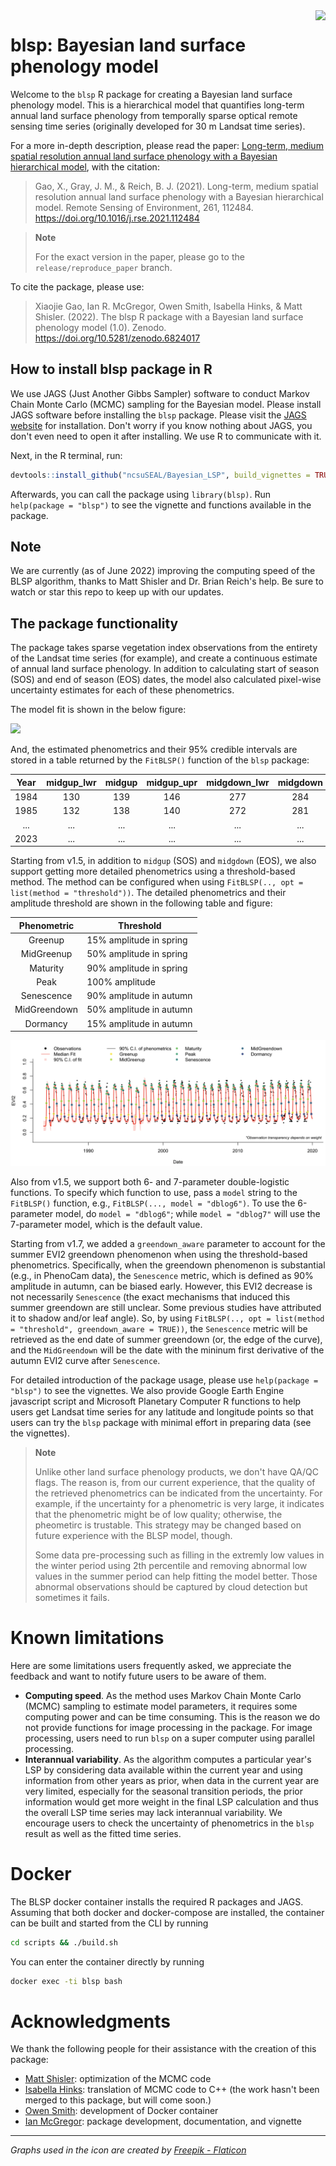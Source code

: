 <img src="man/figures/logo.png" align="right" height="138" />

# blsp: Bayesian land surface phenology model
Welcome to the `blsp` R package for creating a Bayesian land surface phenology model. This is a hierarchical model that quantifies long-term annual land surface phenology from temporally sparse optical remote sensing time series (originally developed for 30 m Landsat time series).

For a more in-depth description, please read the paper: [Long-term, medium spatial resolution annual land surface phenology with a Bayesian hierarchical model](https://doi.org/10.1016/j.rse.2021.112484), with the citation:
> Gao, X., Gray, J. M., & Reich, B. J. (2021). Long-term, medium spatial resolution annual land surface phenology with a Bayesian hierarchical model. Remote Sensing of Environment, 261, 112484. https://doi.org/10.1016/j.rse.2021.112484

> **Note**
> 
> For the exact version in the paper, please go to the `release/reproduce_paper` branch.

To cite the package, please use:

> Xiaojie Gao, Ian R. McGregor, Owen Smith, Isabella Hinks, & Matt Shisler. (2022). The blsp R package with a Bayesian land surface phenology model (1.0). Zenodo. https://doi.org/10.5281/zenodo.6824017

## How to install blsp package in R

We use JAGS (Just Another Gibbs Sampler) software to conduct Markov Chain Monte Carlo (MCMC) sampling for the Bayesian model. Please install JAGS software before installing the `blsp` package. Please visit the [JAGS website](http://mcmc-jags.sourceforge.net/) for installation. Don't worry if you know nothing about JAGS, you don't even need to open it after installing. We use R to communicate with it.

Next, in the R terminal, run:
```r
devtools::install_github("ncsuSEAL/Bayesian_LSP", build_vignettes = TRUE)
```
Afterwards, you can call the package using `library(blsp)`. Run `help(package = "blsp")` to see the vignette and functions available in the package. 

## Note
We are currently (as of June 2022) improving the computing speed of the BLSP algorithm, thanks to Matt Shisler and Dr. Brian Reich's help. Be sure to watch or star this repo to keep up with our updates.

## The package functionality 
The package takes sparse vegetation index observations from the entirety of the Landsat time series (for example), and create a continuous estimate of annual land surface phenology. In addition to calculating start of season (SOS) and end of season (EOS) dates, the model also calculated pixel-wise uncertainty estimates for each of these phenometrics. 

The model fit is shown in the below figure:

![](img/model_fit_plot.png)

And, the estimated phenometrics and their 95% credible intervals are stored in a table returned by the `FitBLSP()` function of the `blsp` package:

| Year | midgup_lwr | midgup | midgup_upr | midgdown_lwr | midgdown | midgdown_upr |
| :--: | :--------: | :----: | :--------: | :----------: | :------: | :----------: |
| 1984 |    130     |  139   |    146     |     277      |   284    |     291      |
| 1985 |    132     |  138   |    140     |     272      |   281    |     288      |
| ...  |    ...     |  ...   |    ...     |     ...      |   ...    |     ...      |
| 2023 |    ...     |  ...   |    ...     |     ...      |   ...    |      ..      |

Starting from v1.5, in addition to `midgup` (SOS) and `midgdown` (EOS), we also support getting more detailed phenometrics using a threshold-based method. The method can be configured when using `FitBLSP(.., opt = list(method = "threshold"))`. The detailed phenometrics and their amplitude threshold are shown in the following table and figure:

| Phenometric  | Threshold               |
| :----------: | ----------------------- |
|   Greenup    | 15% amplitude in spring |
|  MidGreenup  | 50% amplitude in spring |
|   Maturity   | 90% amplitude in spring |
|     Peak     | 100% amplitude          |
|  Senescence  | 90% amplitude in autumn |
| MidGreendown | 50% amplitude in autumn |
|   Dormancy   | 15% amplitude in autumn |

![](img/model_fit_more_phenos.png)

Also from v1.5, we support both 6- and 7-parameter double-logistic functions. To specify which function to use, pass a `model` string to the `FitBLSP()` function, e.g.,  `FitBLSP(..., model = "dblog6")`. To use the 6-parameter model, do `model = "dblog6"`; while `model = "dblog7"` will use the 7-parameter model, which is the default value.

Starting from v1.7, we added a `greendown_aware` parameter to account for the summer EVI2 greendown phenomenon when using the threshold-based phenometrics. Specifically, when the greendown phenomenon is substantial (e.g., in PhenoCam data), the `Senescence` metric, which is defined as 90% amplitude in autumn, can be biased early. However, this EVI2 decrease is not necessarily `Senescence` (the exact mechanisms that induced this summer greendown are still unclear. Some previous studies have attributed it to shadow and/or leaf angle). So, by using `FitBLSP(.., opt = list(method = "threshold", greendown_aware = TRUE))`, the `Senescence` metric will be retrieved as the end date of summer greendown (or, the edge of the curve), and the `MidGreendown` will be the date with the mininum first derivative of the autumn EVI2 curve after `Senescence`. 

For detailed introduction of the package usage, please use `help(package = "blsp")` to see the vignettes. We also provide Google Earth Engine javascript script and Microsoft Planetary Computer R functions to help users get Landsat time series for any latitude and longitude points so that users can try the `blsp` package with minimal effort in preparing data (see the vignettes).

> **Note** 
> 
> Unlike other land surface phenology products, we don't have QA/QC flags. The reason is, from our current experience, that the quality of the retrieved phenometrics can be indicated from the uncertainty. For example, if the uncertainty for a phenometric is very large, it indicates that the phenometric might be of low quality; otherwise, the pheometirc is trustable. This strategy may be changed based on future experience with the BLSP model, though.
> 
> Some data pre-processing such as filling in the extremly low values in the winter period using 2th percentile and removing abnormal low values in the summer period can help fitting the model better. Those abnormal observations should be captured by cloud detection but sometimes it fails. 

# Known limitations
Here are some limitations users frequently asked, we appreciate the feedback and want to notify future users to be aware of them. 

- **Computing speed**. As the method uses Markov Chain Monte Carlo (MCMC) sampling to estimate model parameters, it requires some computing power and can be time consuming. This is the reason we do not provide functions for image processing in the package. For image processing, users need to run `blsp` on a super computer using parallel processing.
- **Interannual variability**. As the algorithm computes a particular year's LSP by considering data available within the current year and using information from other years as prior, when data in the current year are very limited, especially for the seasonal transition periods, the prior information would get more weight in the final LSP calculation and thus the overall LSP time series may lack interannual variability. We encourage users to check the uncertainty of phenometrics in the `blsp` result as well as the fitted time series.


# Docker
The BLSP docker container installs the required R packages and JAGS.
Assuming that both docker and docker-compose are installed, the container can
be built and started from the CLI by running
```bash
cd scripts && ./build.sh
```
You can enter the container directly by running
```bash
docker exec -ti blsp bash
```

# Acknowledgments
We thank the following people for their assistance with the creation of this package:
- [Matt Shisler](https://github.com/mattshisler): optimization of the MCMC code
- [Isabella Hinks](https://github.com/iHinks): translation of MCMC code to C++ (the work hasn't been merged to this package, but will come soon.)
- [Owen Smith](https://github.com/ocsmit): development of Docker container
- [Ian McGregor](https://github.com/mcgregorian1): package development, documentation, and vignette

---

_Graphs used in the icon are created by <a href="https://www.flaticon.com/free-icons" title="seal icons">Freepik - Flaticon</a>_
